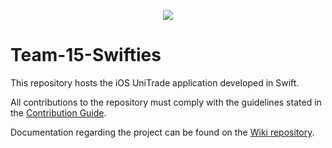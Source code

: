 <p align="center">
  <img src="https://github.com/user-attachments/assets/d9c35359-704d-4514-87fa-d315b5577fb0" />
</p>

# Team-15-Swifties

This repository hosts the iOS UniTrade application developed in Swift.

All contributions to the repository must comply with the guidelines stated in the [Contribution Guide](https://github.com/fedemelo/Team-15-Wiki/wiki/Contribution-Guide).

Documentation regarding the project can be found on the [Wiki repository](https://github.com/fedemelo/Team-15-Wiki).
